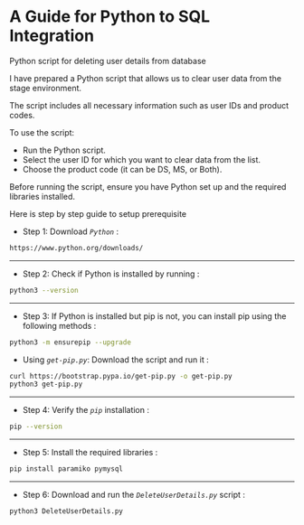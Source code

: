 
# A Guide for Python to SQL Integration

Python script for deleting user details from database

I have prepared a Python script that allows us to clear user data from the stage environment.

The script includes all necessary information such as user IDs and product codes.

To use the script:
- Run the Python script.
- Select the user ID for which you want to clear data from the list.
- Choose the product code (it can be DS, MS, or Both).


Before running the script, ensure you have Python set up and the required libraries installed.

Here is step by step guide to setup prerequisite

- Step 1: Download *`Python`* :
```bash
https://www.python.org/downloads/
```
-----
- Step 2: Check if Python is installed by running :
```bash
python3 --version
```
-----
- Step 3: If Python is installed but pip is not, you can install pip using the following methods :
```bash
python3 -m ensurepip --upgrade
```
- Using *`get-pip.py`*: Download the script and run it :
```bash
curl https://bootstrap.pypa.io/get-pip.py -o get-pip.py
python3 get-pip.py
```
-----
- Step 4: Verify the *`pip`* installation :
```bash
pip --version
```
-----
- Step 5: Install the required libraries :
```bash
pip install paramiko pymysql
```
-----
- Step 6: Download and run the *`DeleteUserDetails.py`* script :
```bash
python3 DeleteUserDetails.py
```
